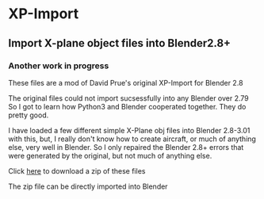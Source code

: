 # XP-Import
## Import X-plane object files into Blender2.8+


### Another work in progress


These files are a mod of David Prue's original XP-Import for Blender 2.8

The original files could not import sucsessfully into any Blender over 2.79
So I got to learn how Python3 and Blender cooperated together. They do pretty good.

I have loaded a few different simple X-Plane obj files into Blender 2.8-3.01 with this, but, I really don't know how to create aircraft, or much of anything else, very well in Blender. So I only repaired the Blender 2.8+ errors that were generated by the original, but not much of anything else.

Click [here](https://github.com/EdmundStoner/XPImport.git) to download a zip of these files

The zip file can be directly imported into Blender

